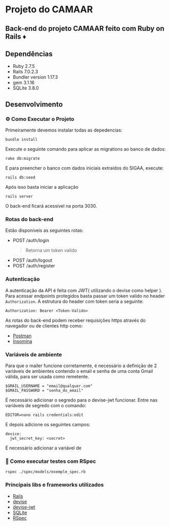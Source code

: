 # Projeto do CAMAAR

## Back-end do projeto CAMAAR feito com Ruby on Rails ♦️

## Dependências
- Ruby 2.7.5
- Rails 7.0.2.3
- Bundler version 1.17.3
- gem 3.1.16
- SQLite 3.8.0
## Desenvolvimento
### ⚙️ Como Executar o Projeto

Primeiramente devemos instalar todas as depedencias:

```
bundle install
```

Execute o seguinte comando para aplicar as migrations ao banco de dados:

```
rake db:migrate
```

E para preencher o banco com dados iniciais extraídos do SIGAA, execute:

```
rails db:seed
```

Após isso basta iniciar a aplicação

```
rails server
```
O back-end ficará acessível na porta 3030. 

### Rotas do back-end

Estão disponíveis as seguintes rotas:
- POST /auth/login
  > Retorna um token valido
- POST /auth/logout
- POST /auth/register

### Autenticação

A autenticação da API é feita com JWT( utilizando o devise como helper ).
Para acessar endpoints protegidos basta passar um token valido no header `Authorization`.
A estrutura do header com token seria a seguinte:
```
Authorization: Bearer <Token-Valido>
```

As rotas do back-end podem receber requisições https através do navegador ou 
de clientes http como:
- [Postman](https://insomnia.rest/)
- [Insomina](https://insomnia.rest/download)
  
### Variáveis de ambiente

Para que o mailer funcione corretamente, é necessário a definição de 2 variáveis de ambientes contendo o email e senha de uma conta Gmail válida, para ser usada como remetente.

```
$GMAIL_USERNAME = "email@qualquer.com"
$GMAIL_PASSWORD = "senha_do_email"
```

É necessário adicionar o segredo para o devise-jwt funcionar. Entre nas variáveis de segredo com o comando:
```
EDITOR=nano rails credentials:edit
```
E depois adicione os seguintes campos:
```
device:
  jwt_secret_key: <secret>
```

É necessário adicionar a variável de 

### 🧪 Como executar testes com RSpec

  ```
  rspec ./spec/models/exemple_spec.rb
  ```

### Principais libs e frameworks utilizados

- [Rails](https://rubyonrails.org/)
- [devise](https://github.com/heartcombo/devise)
- [devise-jwt](https://github.com/waiting-for-dev/devise-jwt)
- [SQLite](https://www.sqlite.org/index.html)
- [RSpec](https://rspec.info/)
